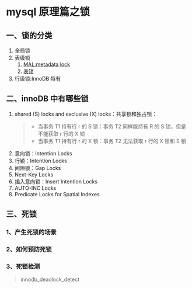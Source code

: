 # mysql 原理篇之锁

## 一、锁的分类

1. 全局锁
2. 表级锁
   1. [MAL:metadata lock](https://dev.mysql.com/doc/refman/5.7/en/metadata-locking.html)
   2. [表锁](https://dev.mysql.com/doc/refman/5.7/en/lock-tables.html)
3. 行级锁:InnoDB 特有

## 二、innoDB 中有哪些锁

1.  shared (S) locks and exclusive (X) locks：共享锁和独占锁：
    > - 当事务 T1 持有行 r 的 S 锁：事务 T2 同样能持有 R 的 S 锁，但是不能获取 r 行的 X 锁
    > - 当事务 T1 持有行 r 的 X 锁：事务 T2 无法获取 r 行的 X 锁和 S 锁
2.  意向锁：Intention Locks
3.  行锁：Intention Locks
4.  间隙锁：Gap Locks
5.  Next-Key Locks
6.  插入意向锁：Insert Intention Locks
7.  AUTO-INC Locks
8.  Predicate Locks for Spatial Indexes

## 三、死锁

### 1、产生死锁的场景

### 2、如何预防死锁

### 3、死锁检测

> innodb_deadlock_detect
